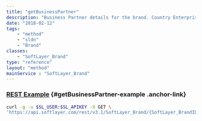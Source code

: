 ```yaml
---
title: "getBusinessPartner"
description: "Business Partner details for the brand. Country Enterprise Code, Channel, Segment, Reseller Level."
date: "2018-02-12"
tags:
    - "method"
    - "sldn"
    - "Brand"
classes:
    - "SoftLayer_Brand"
type: "reference"
layout: "method"
mainService : "SoftLayer_Brand"
---
```


### [REST Example](#getBusinessPartner-example) <a href="/article/rest/"><i class="fas fa-question"></i></a> {#getBusinessPartner-example .anchor-link} 
```bash
curl -g -u $SL_USER:$SL_APIKEY -X GET \
'https://api.softlayer.com/rest/v3.1/SoftLayer_Brand/{SoftLayer_BrandID}/getBusinessPartner'
```
